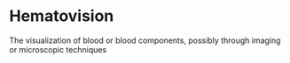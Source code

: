 # Hematovision
The visualization of blood or blood components, possibly through imaging or microscopic techniques
